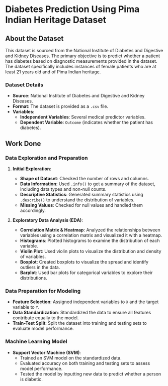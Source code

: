 # Diabetes Prediction Using Pima Indian Heritage Dataset

## About the Dataset

This dataset is sourced from the National Institute of Diabetes and Digestive and Kidney Diseases. The primary objective is to predict whether a patient has diabetes based on diagnostic measurements provided in the dataset. The dataset specifically includes instances of female patients who are at least 21 years old and of Pima Indian heritage.

### Dataset Details

- **Source**: National Institute of Diabetes and Digestive and Kidney Diseases.
- **Format**: The dataset is provided as a `.csv` file.
- **Variables**:
  - **Independent Variables**: Several medical predictor variables.
  - **Dependent Variable**: `Outcome` (indicates whether the patient has diabetes).

## Work Done

### Data Exploration and Preparation

1. **Initial Exploration**:
   - **Shape of Dataset**: Checked the number of rows and columns.
   - **Data Information**: Used `.info()` to get a summary of the dataset, including data types and non-null counts.
   - **Descriptive Statistics**: Generated summary statistics using `.describe()` to understand the distribution of variables.
   - **Missing Values**: Checked for null values and handled them accordingly.

2. **Exploratory Data Analysis (EDA)**:
   - **Correlation Matrix & Heatmap**: Analyzed the relationships between variables using a correlation matrix and visualized it with a heatmap.
   - **Histograms**: Plotted histograms to examine the distribution of each variable.
   - **Violin Plot**: Used violin plots to visualize the distribution and density of variables.
   - **Boxplot**: Created boxplots to visualize the spread and identify outliers in the data.
   - **Barplot**: Used bar plots for categorical variables to explore their distributions.

### Data Preparation for Modeling

- **Feature Selection**: Assigned independent variables to `X` and the target variable to `Y`.
- **Data Standardization**: Standardized the data to ensure all features contribute equally to the model.
- **Train-Test Split**: Split the dataset into training and testing sets to evaluate model performance.

### Machine Learning Model

- **Support Vector Machine (SVM)**:
  - Trained an SVM model on the standardized data.
  - Evaluated accuracy on both training and testing sets to assess model performance.
  - Tested the model by inputting new data to predict whether a person is diabetic.

